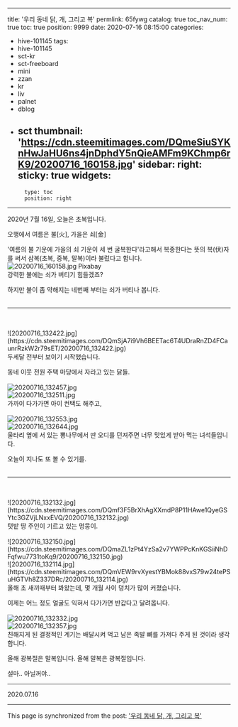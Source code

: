
---
title: '우리 동네 닭, 개, 그리고 복'
permlink: 65fywg
catalog: true
toc_nav_num: true
toc: true
position: 9999
date: 2020-07-16 08:15:00
categories:
- hive-101145
tags:
- hive-101145
- sct-kr
- sct-freeboard
- mini
- zzan
- kr
- liv
- palnet
- dblog
- sct
thumbnail: 'https://cdn.steemitimages.com/DQmeSiuSYKnHwJaHU6ns4jnDphdY5nQieAMFm9KChmp6rK9/20200716_160158.jpg'
sidebar:
    right:
        sticky: true
widgets:
    -
        type: toc
        position: right
---


2020년 7월 16일, 오늘은 초복입니다.

오행에서 여름은 불[火], 가을은 쇠[金]

'여름의 불 기운에 가을의 쇠 기운이 세 번 굴복한다'라고해서 복종한다는 뜻의 복(伏)자를 써서 삼복(초복, 중복, 말복)이라 불렀다고 합니다.
<br>
![20200716_160158.jpg](https://cdn.steemitimages.com/DQmeSiuSYKnHwJaHU6ns4jnDphdY5nQieAMFm9KChmp6rK9/20200716_160158.jpg)
Pixabay
<br>
강력한 불에는 쇠가 버티기 힘들겠죠?

하지만 불이 좀 약해지는 네번째 부터는 쇠가 버티나 봅니다.
<br>
<br>
***
<br>
<br>
![20200716_132422.jpg](https://cdn.steemitimages.com/DQmSjA7i9Vh6BEETac6T4UDraRnZD4FCaunrRzkW2r79sET/20200716_132422.jpg)
<br>
두세달 전부터 보이기 시작했습니다.

동네 이웃 전원 주택 마당에서 자라고 있는 닭들.
<br>
<br>
![20200716_132457.jpg](https://cdn.steemitimages.com/DQmRFqM6TBevrYBPJLGzC3ZL3oRYSgTnqrwadiwxiySWo9x/20200716_132457.jpg)
<br>
![20200716_132511.jpg](https://cdn.steemitimages.com/DQmczikGmtx3yvuSEix6MRiPzNo75tYU2d6NHhqtcp8Za16/20200716_132511.jpg)
<br>
가까이 다가가면 아이 컨택도 해주고,
<br>
<br>
![20200716_132553.jpg](https://cdn.steemitimages.com/DQmS7bmQjuDQM6prEeP8ttAKWF81W186yTnBkRDkHEfF2hM/20200716_132553.jpg)
<br>
![20200716_132644.jpg](https://cdn.steemitimages.com/DQmZJZdyev6UNJmKmeyro5RHuA8NTryxHrYKDAwxnDrf581/20200716_132644.jpg)
<br>
울타리 옆에 서 있는 뽕나무에서 딴 오디를 던져주면 너무 맛있게 받아 먹는 녀석들입니다.

오늘이 지나도 또 볼 수 있기를.
<br>
<br>
***
<br>
<br>
![20200716_132132.jpg](https://cdn.steemitimages.com/DQmf3F5BrXhAgXXmdP8P11HAwe1QyeGSYtc3GZVjLNxxEVQ/20200716_132132.jpg)
<br>
텃밭 땅 주인이 기르고 있는 멍뭉이.
<br>
<br>
![20200716_132150.jpg](https://cdn.steemitimages.com/DQmaZL1zPt4YzSa2v7YWPPcKnKGSiiNhDFqfwu7731toKq9/20200716_132150.jpg)
<br>
![20200716_132114.jpg](https://cdn.steemitimages.com/DQmVEW9rvXyestYBMok88vxS79w24tePSuHGTVh8Z337DRc/20200716_132114.jpg)
<br>
올해 초 새끼때부터 봐왔는데, 몇 개월 사이 덩치가 많이 커졌습니다.

이제는 어느 정도 얼굴도 익혀서 다가가면 반갑다고 달려옵니다.
<br>
<br>
![20200716_132332.jpg](https://cdn.steemitimages.com/DQmTZk82L5mbhumBMRUFB8LkHNBYCwUjc8SEgugDyb9FAUm/20200716_132332.jpg)
<br>
![20200716_132357.jpg](https://cdn.steemitimages.com/DQmRBbRRSSjPSpvijgVDSn7RgvRxJA3giHa3RX58hX753Xw/20200716_132357.jpg)
<br>
친해지게 된 결정적인 계기는 배달시켜 먹고 남은 족발 뼈를 가져다 주게 된 것이라 생각합니다.

올해 광복절은 말복입니다.
올해 말복은 광복절입니다.

설마.. 아닐꺼야..

***

2020.07.16

- - -

This page is synchronized from the post: ['우리 동네 닭, 개, 그리고 복'](https://steemit.com/@lucky2015/65fywg)
